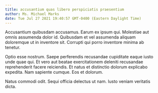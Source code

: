 ```yaml
---
title: accusantium quas libero perspiciatis praesentium
author: Ms. Michael Marks
date: Tue Jul 27 2021 19:40:57 GMT-0400 (Eastern Daylight Time)
---
```

Accusantium quibusdam accusamus. Earum ex ipsum qui. Molestiae aut omnis assumenda dolor id. Quibusdam et vel assumenda aliquam doloremque ut in inventore sit. Corrupti qui porro inventore minima ab tenetur.

 Optio esse nostrum. Saepe perferendis recusandae cupiditate eaque iusto unde quae qui. Et vero aut beatae exercitationem deleniti recusandae reprehenderit facere reiciendis. Et natus et distinctio dolorum explicabo expedita. Nam sapiente cumque. Eos et dolorum.

 Natus commodi odit. Sequi officia delectus ut nam. Iusto veniam veritatis dicta.